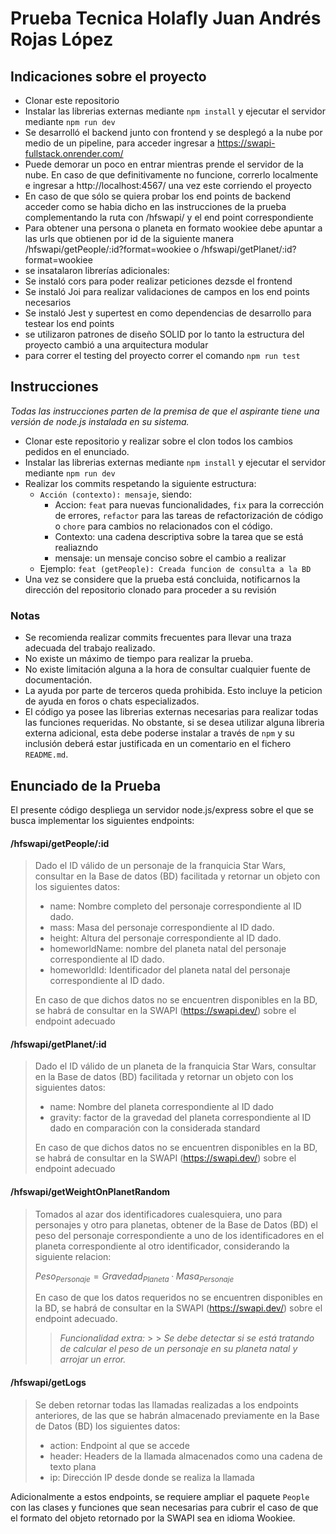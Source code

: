 # Prueba Tecnica Holafly Juan Andrés Rojas López

## Indicaciones sobre el proyecto

- Clonar este repositorio
- Instalar las librerias externas mediante `npm install` y ejecutar el servidor mediante `npm run dev`
- Se desarrolló el backend junto con frontend y se desplegó a la nube por medio de un pipeline, para acceder ingresar a https://swapi-fullstack.onrender.com/
- Puede demorar un poco en entrar mientras prende el servidor de la nube. En caso de que definitivamente no funcione, correrlo localmente e ingresar a http://localhost:4567/ una vez este corriendo el proyecto
- En caso de que sólo se quiera probar los end points de backend acceder como se habia dicho en las instrucciones de la prueba complementando la ruta con /hfswapi/ y el end point correspondiente
- Para obtener una persona o planeta en formato wookiee debe apuntar a las urls que obtienen por id de la siguiente manera /hfswapi/getPeople/:id?format=wookiee o /hfswapi/getPlanet/:id?format=wookiee
- se insatalaron librerías adicionales:
- Se instaló cors para poder realizar peticiones dezsde el frontend
- Se instaló Joi para realizar validaciones de campos en los end points necesarios
- Se instaló Jest y supertest en como dependencias de desarrollo para testear los end points
- se utilizaron patrones de diseño SOLID por lo tanto la estructura del proyecto cambió a una arquitectura modular
- para correr el testing del proyecto correr el comando `npm run test`

## Instrucciones

_Todas las instrucciones parten de la premisa de que el aspirante tiene una versión de node.js instalada en su sistema._

- Clonar este repositorio y realizar sobre el clon todos los cambios pedidos en el enunciado.
- Instalar las librerias externas mediante `npm install` y ejecutar el servidor mediante `npm run dev`
- Realizar los commits respetando la siguiente estructura:
  - `Acción (contexto): mensaje`, siendo:
    - Accion: `feat` para nuevas funcionalidades, `fix` para la corrección de errores, `refactor` para las tareas de refactorización de código o `chore` para cambios no relacionados con el código.
    - Contexto: una cadena descriptiva sobre la tarea que se está realiazndo
    - mensaje: un mensaje conciso sobre el cambio a realizar
  - Ejemplo: `feat (getPeople): Creada funcion de consulta a la BD`
- Una vez se considere que la prueba está concluida, notificarnos la dirección del repositorio clonado para proceder a su revisión

### Notas

- Se recomienda realizar commits frecuentes para llevar una traza adecuada del trabajo realizado.
- No existe un máximo de tiempo para realizar la prueba.
- No existe limitación alguna a la hora de consultar cualquier fuente de documentación.
- La ayuda por parte de terceros queda prohibida. Esto incluye la peticion de ayuda en foros o chats especializados.
- El código ya posee las librerias externas necesarias para realizar todas las funciones requeridas. No obstante, si se desea utilizar alguna libreria externa adicional, esta debe poderse instalar a través de `npm` y su inclusión deberá estar justificada en un comentario en el fichero `README.md`.

## Enunciado de la Prueba

El presente código despliega un servidor node.js/express sobre el que se busca implementar los siguientes endpoints:

#### /hfswapi/getPeople/:id

> Dado el ID válido de un personaje de la franquicia Star Wars, consultar en la Base de datos (BD) facilitada y retornar un objeto con los siguientes datos:
>
> - name: Nombre completo del personaje correspondiente al ID dado.
> - mass: Masa del personaje correspondiente al ID dado.
> - height: Altura del personaje correspondiente al ID dado.
> - homeworldName: nombre del planeta natal del personaje correspondiente al ID dado.
> - homeworldId: Identificador del planeta natal del personaje correspondiente al ID dado.
>
> En caso de que dichos datos no se encuentren disponibles en la BD, se habrá de consultar en la SWAPI (https://swapi.dev/) sobre el endpoint adecuado

#### /hfswapi/getPlanet/:id

> Dado el ID válido de un planeta de la franquicia Star Wars, consultar en la Base de datos (BD) facilitada y retornar un objeto con los siguientes datos:
>
> - name: Nombre del planeta correspondiente al ID dado
> - gravity: factor de la gravedad del planeta correspondiente al ID dado en comparación con la considerada standard
>
> En caso de que dichos datos no se encuentren disponibles en la BD, se habrá de consultar en la SWAPI (https://swapi.dev/) sobre el endpoint adecuado

#### /hfswapi/getWeightOnPlanetRandom

> Tomados al azar dos identificadores cualesquiera, uno para personajes y otro para planetas, obtener de la Base de Datos (BD) el peso del personaje correspondiente a uno de los identificadores en el planeta correspondiente al otro identificador, considerando la siguiente relacion:
>
> $Peso_{Personaje} = Gravedad_{Planeta} · Masa_{Personaje}$
>
> En caso de que los datos requeridos no se encuentren disponibles en la BD, se habrá de consultar en la SWAPI (https://swapi.dev/) sobre el endpoint adecuado.
>
> > _Funcionalidad extra:_ > > _Se debe detectar si se está tratando de calcular el peso de un personaje en su planeta natal y arrojar un error._

#### /hfswapi/getLogs

> Se deben retornar todas las llamadas realizadas a los endpoints anteriores, de las que se habrán almacenado previamente en la Base de Datos (BD) los siguientes datos:
>
> - action: Endpoint al que se accede
> - header: Headers de la llamada almacenados como una cadena de texto plana
> - ip: Dirección IP desde donde se realiza la llamada

Adicionalmente a estos endpoints, se requiere ampliar el paquete `People` con las clases y funciones que sean necesarias para cubrir el caso de que el formato del objeto retornado por la SWAPI sea en idioma Wookiee.
